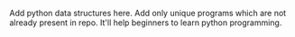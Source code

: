 Add python data structures here.
Add only unique programs which are not already present in repo.
It'll help beginners to learn python programming.

